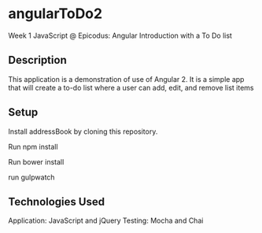 # angularToDo2
Week 1 JavaScript @ Epicodus: Angular Introduction with a To Do list

## Description

This application is a demonstration of use of Angular 2. It is a simple app that will create a to-do list where a user can add, edit, and remove list items

## Setup

Install addressBook by cloning this repository.

Run npm install

Run bower install

run gulpwatch

## Technologies Used

Application: JavaScript and jQuery
Testing:  Mocha and Chai

